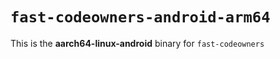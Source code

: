 # `fast-codeowners-android-arm64`

This is the **aarch64-linux-android** binary for `fast-codeowners`
